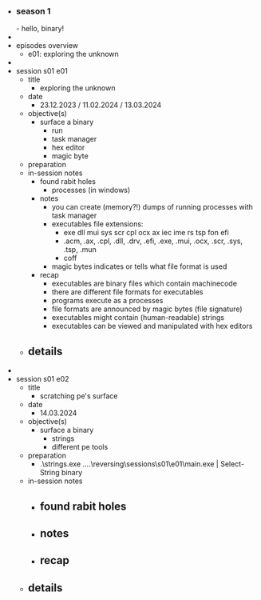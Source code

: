 - <h3>season 1</h3>
	- hello, binary!
-
- episodes overview
	- e01: exploring the unknown
-
- session s01 e01
	- title
		- exploring the unknown
	- date
		- 23.12.2023 / 11.02.2024 / 13.03.2024
	- objective(s)
		- surface a binary
			- run
			- task manager
			- hex editor
			- magic byte
	- preparation
	- in-session notes
		- found rabit holes
			- processes (in windows)
		- notes
			- you can create (memory?!) dumps of running processes with task manager
			- executables file extensions:
				- exe dll mui sys scr cpl ocx ax iec ime rs tsp fon efi
				- .acm, .ax, .cpl, .dll, .drv, .efi, .exe, .mui, .ocx, .scr, .sys, .tsp, .mun
				- coff
			- magic bytes indicates or tells what file format is used
		- recap
			- executables are binary files which contain machinecode
			- there are different file formats for executables
			- programs execute as a processes
			- file formats are announced by magic bytes (file signature)
			- executables might contain (human-readable) strings
			- executables can be viewed and manipulated with hex editors
	- details
		-
-
- session s01 e02
	- title
		- scratching pe's surface
	- date
		- 14.03.2024
	- objective(s)
		- surface a binary
			- strings
			- different pe tools
	- preparation
		- .\strings.exe ..\..\reversing\sessions\s01\e01\main.exe | Select-String binary
	- in-session notes
		- found rabit holes
			-
		- notes
			-
		- recap
			-
	- details
		-